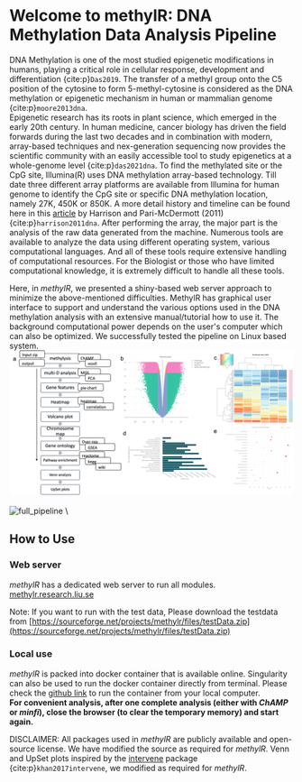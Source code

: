# Welcome to methylR: DNA Methylation Data Analysis Pipeline

DNA Methylation is one of the most studied epigenetic modifications in humans, playing a critical role in cellular response, development and differentiation {cite:p}`Das2019`. The transfer of a methyl group onto the C5 position of the cytosine to form 5-methyl-cytosine is considered as the DNA methylation or epigenetic mechanism in human or mammalian genome {cite:p}`moore2013dna`.   
Epigenetic research has its roots in plant science, which emerged in the early 20th century. In human medicine, cancer biology has driven the field forwards during the last two decades and in combination with modern, array-based techniques and nex-generation sequencing now provides the scientific community with an easily accessible tool to study epigenetics at a whole-genome level {cite:p}`das2021dna`. 
To find the methylated site or the CpG site, Illumina(R) uses DNA methylation array-based technology. Till date three different array platforms are available from Illumina for human genome to identify the CpG site or specific DNA methylation location, namely 27K, 450K or 850K. A more detail history and timeline can be found here in this [article](https://www.frontiersin.org/articles/10.3389/fgene.2011.00074/full) by Harrison and Pari-McDermott (2011){cite:p}`harrison2011dna`. After performing the array, the major part is the analysis of the raw data generated from the machine. Numerous tools are available to analyze the data using different operating system, various computational languages. And all of these tools require extensive handling of computational resources. For the Biologist or those who have limited computational knowledge, it is extremely difficult to handle all these tools.

Here, in *methylR*, we presented a shiny-based web server approach to minimize the above-mentioned difficulties. MethylR has graphical user interface to support and understand the various options used in the DNA methylation analysis with an extensive manual/tutorial how to use it. The background computational power depends on the user's computer which can also be optimized. We successfully tested the pipeline on Linux based system. 
\
![Figure 1](images/Figure1.png)\
\
![full_pipeline](images/full.gif)
\

## How to Use
### Web server
*methylR* has a dedicated web server to run all modules. 
[methylr.research.liu.se](https://methylr.it.liu.se)

Note: If you want to run with the test data, Please download the testdata from [https://sourceforge.net/projects/methylr/files/testData.zip](https://sourceforge.net/projects/methylr/files/testData.zip)

### Local use
*methylR* is packed into docker container that is available online. Singularity can also be used to run the docker container directly from terminal. 
Please check the [github link](https://github.com/JD2112/methylr) to run the container from your local computer. \
**For convenient analysis, after one complete analysis (either with *ChAMP* or *minfi*), close the browser (to clear the temporary memory) and start again.**

DISCLAIMER: All packages used in *methylR* are publicly available and open-source license. We have modified the source as required for *methylR*.  Venn and UpSet plots inspired by the [intervene](https://github.com/asntech/intervene) package {cite:p}`khan2017intervene`, we modified as required for *methylR*.

```{tableofcontents}
```
